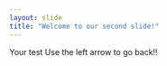 ```yaml
---
layout: slide
title: "Welcome to our second slide!"
---
```

Your test
Use the left arrow to go back!!
